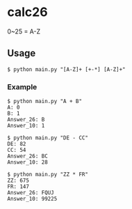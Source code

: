 # calc26

0~25 = A-Z

## Usage
```
$ python main.py "[A-Z]+ [+-*] [A-Z]+"
```

### Example
```
$ python main.py "A + B"
A: 0
B: 1
Answer_26: B
Answer_10: 1

$ python main.py "DE - CC"
DE: 82
CC: 54
Answer_26: BC
Answer_10: 28

$ python main.py "ZZ * FR"
ZZ: 675
FR: 147
Answer_26: FQUJ
Answer_10: 99225
```
